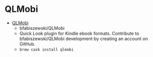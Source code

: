 # QLMobi
- [QLMobi](https://github.com/bfabiszewski/QLMobi)
  -  bfabiszewski/QLMobi
  - Quick Look plugin for Kindle ebook formats. Contribute to bfabiszewski/QLMobi development by creating an account on GitHub.
  - `brew cask install qlmobi`
